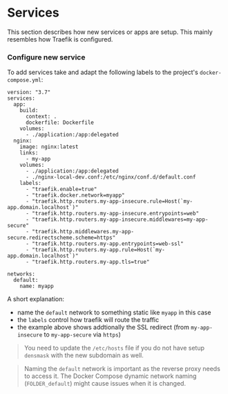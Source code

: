 # Services

This section describes how new services or apps are setup. This mainly 
resembles how Traefik is configured.

### Configure new service

To add services take and adapt the following labels to the project's
`docker-compose.yml`:

```
version: "3.7"
services:
  app:
    build:
      context: .
      dockerfile: Dockerfile
    volumes:
      - ./application:/app:delegated
  nginx:
    image: nginx:latest
    links:
      - my-app
    volumes:
      - ./application:/app:delegated
      - ./nginx-local-dev.conf:/etc/nginx/conf.d/default.conf
    labels:
      - "traefik.enable=true"
      - "traefik.docker.network=myapp"
      - "traefik.http.routers.my-app-insecure.rule=Host(`my-app.domain.localhost`)"
      - "traefik.http.routers.my-app-insecure.entrypoints=web"
      - "traefik.http.routers.my-app-insecure.middlewares=my-app-secure"
      - "traefik.http.middlewares.my-app-secure.redirectscheme.scheme=https"
      - "traefik.http.routers.my-app.entrypoints=web-ssl"
      - "traefik.http.routers.my-app.rule=Host(`my-app.domain.localhost`)"
      - "traefik.http.routers.my-app.tls=true"

networks:
  default:
    name: myapp
```

A short explanation:

- name the `default` network to something static like `myapp` in this case
- the `labels` control how traefik will route the traffic
- the example above shows addtionally the SSL redirect
  (from `my-app-insecure` to `my-app-secure` via `https`)

> You need to update the `/etc/hosts` file if you do not have setup `densmask`
with the new subdomain as well.

> Naming the `default` network is important as the reverse proxy needs to access 
it. The Docker Compose dynamic network naming (`FOLDER_default`) might cause 
issues when it is changed.

